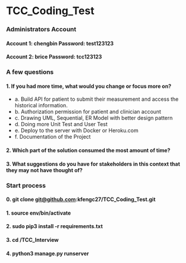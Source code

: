 # TCC_Coding_Test


### Administrators Account
#### Account 1: chengbin  Password: test123123
#### Account 2: brice	Password: tcc123123

### A few questions

#### 1.	If you had more time, what would you change or focus more on?
- a.	Build API for patient to submit their measurement and access the historical information. 
- b.  Authorization permission for patient and clinician account
- c.  Drawing UML, Sequential, ER Model with better design pattern 
- d.  Doing more Unit Test and User Test 
- e.  Deploy to the server with Docker or Heroku.com
- f.	Documentation of the Project 

#### 2.	Which part of the solution consumed the most amount of time?

#### 3.	What suggestions do you have for stakeholders in this context that they may not have thought of?

### Start process

#### 0. git clone git@github.com:kfengc27/TCC_Coding_Test.git

#### 1. source env/bin/activate

#### 2. sudo pip3 install -r requirements.txt

#### 3. cd /TCC_Interview

#### 4. python3 manage.py runserver 

